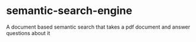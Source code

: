 # semantic-search-engine
A document based semantic search that takes a pdf document and answer questions about it
